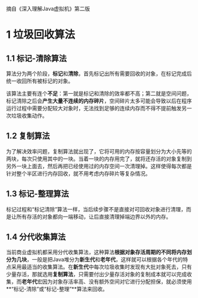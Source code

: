 摘自《深入理解Java虚拟机》第二版

# 1 垃圾回收算法

## 1.1 标记-清除算法

算法分为两个阶段，**标记**和**清除**，首先标记出所有需要回收的对象，在标记完成后统一收回所有被标记的对象。

该算法主要有连个**不足**：第一就是标记和清除的效率都不高；第二就是空间问题，标记清除之后会**产生大量不连续的内存碎片**，空间碎片太多可能会导致以后在程序运行过程中需要分配较大对象时，无法找到足够的连续内存而不得不提前触发另一次垃圾收集动作。

## 1.2 复制算法

为了解决效率问题，复制算法就出现了，它将可用的内存按容量划分为大小先等的两块，每次只使用其中的一块。当着一块的内存用完了，就将还存活的对象复制到另外一块上面去，然后再把已经使用过的内存空间一次清理掉。这样使得每次都是针对整个半区进行内存回收，就不用考虑内存碎片等复杂情况。

## 1.3 标记-整理算法

标记过程和“标记清除”算法一样，当后续步骤不是直接对可回收对象进行清理，而是让所有存活的对象都向一端移动，让后直接清理掉端边界以外的内存。

## 1.4 分代收集算法

当前商业虚拟机都采用分代收集算法，这种算法**根据对象存活周期的不同将内存划分为几块**，一般是把Java堆分为**新生代**和**老年代**，这样就可以根据各个年代的特点采用最适当的收集算法。在**新生代**中每次垃圾收集时发现有大批对象死去，只有少量存活，那就选用**复制算法**，只需要付出少量存活对象的复制成本就可以完成收集，而**老年代**宏因为对象存活率高、没有额外空间对它进行分配担保，就必须使用**“标记-清除”或“标记-整理”**算法来回收。











